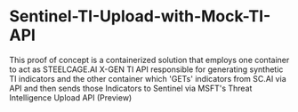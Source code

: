 # Sentinel-TI-Upload-with-Mock-TI-API
This proof of concept is a containerized solution that employs one container to act as STEELCAGE.AI X-GEN TI API responsible for generating synthetic TI indicators and the other container which 'GETs' indicators from SC.AI via API and then sends those Indicators to Sentinel via MSFT's Threat Intelligence Upload API (Preview)
